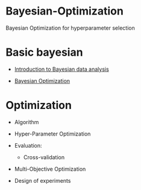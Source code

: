 # Bayesian-Optimization
Bayesian Optimization for hyperparameter selection

# Basic bayesian
 - [Introduction to Bayesian data analysis](https://www.youtube.com/watch?v=3OJEae7Qb_o&list=PLuFpbnkMGXo1U2Ia2fPrBaWuPA-3kv3QT&index=1)

 - [Bayesian Optimization](https://www.youtube.com/watch?v=C5nqEHpdyoE)
 
 # Optimization
 
 - Algorithm
 
 - Hyper-Parameter Optimization
  * Evaluation:
    * Cross-validation
    
  * Multi-Objective Optimization

- Design of experiments
